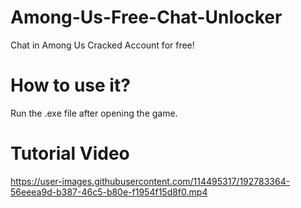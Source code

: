 # Among-Us-Free-Chat-Unlocker
Chat in Among Us Cracked Account for free!

# How to use it?
Run the .exe file after opening the game.

# Tutorial Video
https://user-images.githubusercontent.com/114495317/192783364-56eeea9d-b387-46c5-b80e-f1954f15d8f0.mp4

